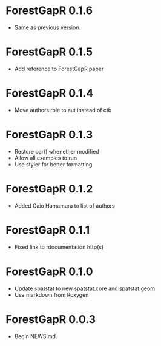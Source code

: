 <!-- NEWS.md is maintained by https://cynkra.github.io/fledge, do not edit -->

# ForestGapR 0.1.6

- Same as previous version.


# ForestGapR 0.1.5

* Add reference to ForestGapR paper


# ForestGapR 0.1.4

* Move authors role to aut instead of ctb


# ForestGapR 0.1.3

* Restore par() whenether modified
* Allow all examples to run
* Use styler for better formatting


# ForestGapR 0.1.2

* Added Caio Hamamura to list of authors


# ForestGapR 0.1.1

* Fixed link to rdocumentation http(s)


# ForestGapR 0.1.0

* Update spatstat to new spatstat.core and spatstat.geom
* Use markdown from Roxygen


# ForestGapR 0.0.3
 - Begin NEWS.md.
